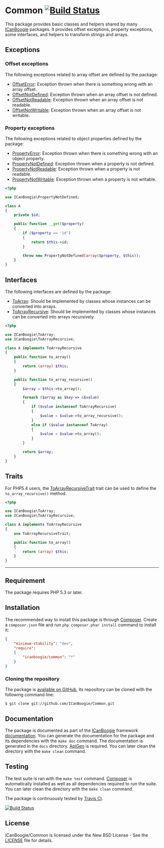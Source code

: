 # Common [![Build Status](https://secure.travis-ci.org/ICanBoogie/Common.svg?branch=master)](http://travis-ci.org/ICanBoogie/Common)

This package provides basic classes and helpers shared by many [ICanBoogie](http://icanboogie.org/)
packages. It provides offset exceptions, property exceptions, some interfaces, and helpers to
transform strings and arrays.





## Exceptions

### Offset exceptions

The following exceptions related to array offset are defined by the package:

* [OffsetError](http://icanboogie.org/docs/class-ICanBoogie.OffsetError.html): Exception thrown when there is something wrong with an array offset.
* [OffsetNotDefined](http://icanboogie.org/docs/class-ICanBoogie.OffsetNotDefined.html): Exception thrown when an array offset is not defined.
* [OffsetNotReadable](http://icanboogie.org/docs/class-ICanBoogie.OffsetNotReadable.html): Exception thrown when an array offset is not readable.
* [OffsetNotWritable](http://icanboogie.org/docs/class-ICanBoogie.OffsetNotWritable.html): Exception thrown when an array offset is not writable.





### Property exceptions

The following exceptions related to object properties defined by the package:

* [PropertyError](http://icanboogie.org/docs/class-ICanBoogie.PropertyError.html): Exception thrown when there is something wrong with an object property.
* [PropertyNotDefined](http://icanboogie.org/docs/class-ICanBoogie.PropertyNotDefined.html): Exception thrown when a property is not defined.
* [PropertyNotReadable](http://icanboogie.org/docs/class-ICanBoogie.PropertyNotReadable.html): Exception thrown when a property is not readable.
* [PropertyNotWritable](http://icanboogie.org/docs/class-ICanBoogie.PropertyNotWritable.html): Exception thrown when a property is not writable.

```php
<?php

use ICanBoogie\PropertyNotDefined;

class A
{
	private $id;

	public function __get($property)
	{
		if ($property == 'id')
		{
			return $this->id;
		}

		throw new PropertyNotDefined(array($property, $this));
	}
}
```





## Interfaces

The following interfaces are defined by the package:

- [ToArray][]: Should be implemented by classes whose instances can be converted into arrays.
- [ToArrayRecursive][]: Should be implemented by classes whose instances can be converted into
arrays recursively.

```php
<?php

use ICanBoogie\ToArray;
use ICanBoogie\ToArrayRecursive;

class A implements ToArrayRecursive
{
	public function to_array()
	{
		return (array) $this;
	}

	public function to_array_recursive()
	{
		$array = $this->to_array();

		foreach ($array as $key => &$value)
		{
			if ($value instanceof ToArrayRecursive)
			{
				$value = $value->to_array_recursive();
			}
			else if ($value instanceof ToArray)
			{
				$value = $value->to_array();
			}
		}

		return $array;
	}
}
```





## Traits

For PHP5.4 users, the [ToArrayRecursiveTrait][] trait can be used to define
the `to_array_recursive()` method.

```php
<?php

use ICanBoogie\ToArray;
use ICanBoogie\ToArrayRecursive;

class A implements ToArrayRecursive
{
	use ToArrayRecursiveTrait;

	public function to_array()
	{
		return (array) $this;
	}
}
```





----------

## Requirement

The package requires PHP 5.3 or later.





## Installation

The recommended way to install this package is through [Composer](http://getcomposer.org/).
Create a `composer.json` file and run `php composer.phar install` command to install it:

```json
{
	"minimum-stability": "dev",
	"require":
	{
		"icanboogie/common": "*"
	}
}
```





### Cloning the repository

The package is [available on GitHub](https://github.com/ICanBoogie/Common), its repository can be
cloned with the following command line:

	$ git clone git://github.com/ICanBoogie/Common.git





## Documentation

The package is documented as part of the [ICanBoogie](http://icanboogie.org/) framework
[documentation](http://icanboogie.org/docs/). You can generate the documentation for the package
and its dependencies with the `make doc` command. The documentation is generated in the `docs`
directory. [ApiGen](http://apigen.org/) is required. You can later clean the directory with
the `make clean` command.





## Testing

The test suite is ran with the `make test` command. [Composer](http://getcomposer.org/) is
automatically installed as well as all dependencies required to run the suite. You can later
clean the directory with the `make clean` command.

The package is continuously tested by [Travis CI](http://about.travis-ci.org/).

[![Build Status](https://travis-ci.org/ICanBoogie/Common.svg?branch=master)](https://travis-ci.org/ICanBoogie/Common)





## License

ICanBoogie/Common is licensed under the New BSD License - See the [LICENSE](LICENSE) file for details.





[ToArray]: http://icanboogie.org/docs/class-ICanBoogie.ToArray.html
[ToArrayRecursive]: http://icanboogie.org/docs/class-ICanBoogie.ToArrayRecursive.html
[ToArrayRecursiveTrait]: http://icanboogie.org/docs/class-ICanBoogie.ToArrayRecursiveTrait.html